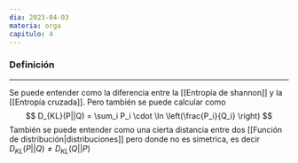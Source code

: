 ```yaml
---
dia: 2023-04-03
materia: orga
capitulo: 4
---
```

### Definición
---
Se puede entender como la diferencia entre la [[Entropía de shannon]] y la [[Entropía cruzada]]. Pero también se puede calcular como
$$ D_{KL}(P||Q) = \sum_i P_i \cdot \ln \left(\frac{P_i}{Q_i} \right) $$
También se puede entender como una cierta distancia entre dos [[Función de distribución|distribuciones]] pero donde no es simetrica, es decir $D_{KL}(P||Q) \ne D_{KL}(Q||P)$
